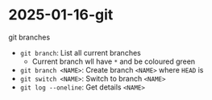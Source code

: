 # 2025-01-16-git
git branches 
- `git branch`: List all current branches 
    - Current branch wll have `*` and be coloured green
- `git branch <NAME>`: Create branch `<NAME>` where `HEAD` is 
- `git switch <NAME>`: Switch to branch `<NAME>`
- `git log --oneline`: Get details `<NAME>` 